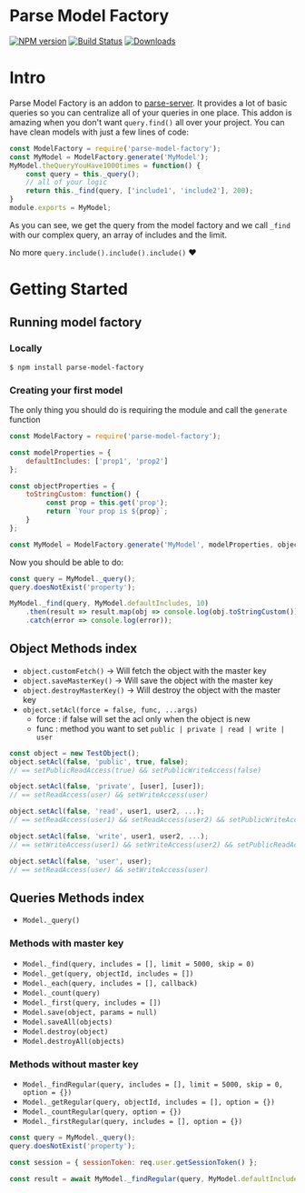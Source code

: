 # Parse Model Factory

[![NPM version][npm-image]][npm-url] [![Build Status][travis-image]][travis-url] [![Downloads][downloads-image]][npm-url]

# Intro
Parse Model Factory is an addon to [parse-server](https://www.npmjs.com/package/parse-server). It provides a lot of basic queries so you can centralize all of your queries in one place.
This addon is amazing when you don't want `query.find()` all over your project.
You can have clean models with just a few lines of code:

```js
const ModelFactory = require('parse-model-factory');
const MyModel = ModelFactory.generate('MyModel');
MyModel.theQueryYouHave1000times = function() {
    const query = this._query();
    // all of your logic
    return this._find(query, ['include1', 'include2'], 200);
}
module.exports = MyModel;
```

As you can see, we get the query from the model factory and we call `_find` with our complex query, an array of includes  and the limit.

No more `query.include().include().include()` :heart:

# Getting Started


## Running model factory

### Locally
```
$ npm install parse-model-factory
```

### Creating your first model


The only thing you should do is requiring the module and call the `generate` function

```js
const ModelFactory = require('parse-model-factory');

const modelProperties = {
    defaultIncludes: ['prop1', 'prop2']
};

const objectProperties = {
    toStringCustom: function() {
 	     const prop = this.get('prop');
 	     return `Your prop is ${prop}`;
    }
};

const MyModel = ModelFactory.generate('MyModel', modelProperties, objectProperties);

```

Now you should be able to do:

```js
const query = MyModel._query();
query.doesNotExist('property');

MyModel._find(query, MyModel.defaultIncludes, 10)
    .then(result => result.map(obj => console.log(obj.toStringCustom())))
    .catch(error => console.log(error));
```

## Object Methods index
* `object.customFetch()` -> Will fetch the object with the master key
* `object.saveMasterKey()` -> Will save the object with the master key
* `object.destroyMasterKey()` -> Will destroy the object with the master key
* `object.setAcl(force = false, func, ...args)`
  * force : if false will set the acl only when the object is new
  * func : method you want to set `public | private | read | write | user`

 


```js
const object = new TestObject();
object.setAcl(false, 'public', true, false);
// == setPublicReadAccess(true) && setPublicWriteAccess(false)

object.setAcl(false, 'private', [user], [user]);
// == setReadAccess(user) && setWriteAccess(user)

object.setAcl(false, 'read', user1, user2, ...);
// == setReadAccess(user1) && setReadAccess(user2) && setPublicWriteAccess(false)

object.setAcl(false, 'write', user1, user2, ...);
// == setWriteAccess(user1) && setWriteAccess(user2) && setPublicReadAccess(true)

object.setAcl(false, 'user', user);
// == setReadAccess(user) && setWriteAccess(user)

```

## Queries Methods index

* `Model._query()`


### Methods with master key
* `Model._find(query, includes = [], limit = 5000, skip = 0)`
* `Model._get(query, objectId, includes = [])`
* `Model._each(query, includes = [], callback)`
* `Model._count(query)`
* `Model._first(query, includes = [])`
* `Model.save(object, params = null)`
* `Model.saveAll(objects)`
* `Model.destroy(object)`
* `Model.destroyAll(objects)`

### Methods without master key
* `Model._findRegular(query, includes = [], limit = 5000, skip = 0, option = {})`
* `Model._getRegular(query, objectId, includes = [], option = {})`
* `Model._countRegular(query, option = {})`
* `Model._firstRegular(query, includes = [], option = {})`


```js
const query = MyModel._query();
query.doesNotExist('property');

const session = { sessionToken: req.user.getSessionToken() };

const result = await MyModel._findRegular(query, MyModel.defaultIncludes, 10, 10, session);

```

[downloads-image]: https://img.shields.io/npm/dt/parse-model-factory.svg

[npm-url]: https://www.npmjs.com/package/parse-model-factory
[npm-image]: http://img.shields.io/npm/v/parse-model-factory.svg

[travis-url]: https://travis-ci.org/Fedeorlandau/parse-model-factory
[travis-image]: https://travis-ci.org/Fedeorlandau/parse-model-factory.svg
